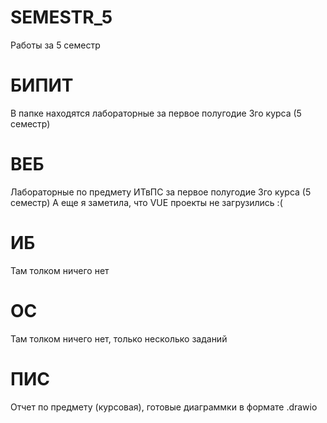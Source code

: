 # SEMESTR_5
Работы за 5 семестр

# БИПИТ
В папке находятся лабораторные за первое полугодие 3го курса (5 семестр)

# ВЕБ
Лабораторные по предмету ИТвПС за первое полугодие 3го курса (5 семестр)
А еще я заметила, что VUE проекты не загрузились :(

# ИБ
Там толком ничего нет

# ОС
Там толком ничего нет, только несколько заданий

# ПИС
Отчет по предмету (курсовая), готовые диаграммки в формате .drawio



